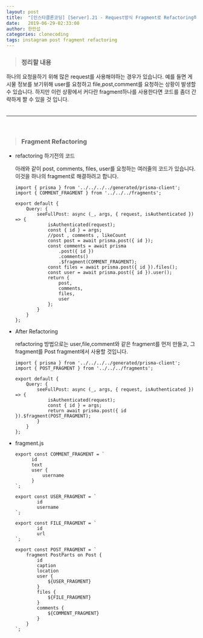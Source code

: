```yaml
---
layout: post
title:  "[인스타클론코딩] [Server].21 - Request방식 Fragment로 Refactoring하기   "
date:   2019-06-29-02:33:00
author: 한만섭
categories: clonecoding
tags: instagram post fragment refactoring
---
```


> ### 정리할 내용

하나의 요청을하기 위해 많은 request를 사용해야하는 경우가 있습니다. 예를 들면 게시물 정보를 보기위해 user를 요청하고 file,post,comment를 요청하는 
상황이 발생할 수 있습니다. 하지만 이런 상황에서 커다란 fragment하나를 사용한다면 코드를 좀더 간략하게 짤 수 있을 것 입니다.  
　  
   
 ***
 
　  
> ### Fragment Refactoring

* refactoring 하기전의 코드 
  
  아래와 같이 post, comments, files, user를 요청하는 여러줄의 코드가 있습니다. 이것을 하나의 fragment로 해결하려고 합니다.  
  ```
  import { prisma } from '../../../../generated/prisma-client';
  import { COMMENT_FRAGMENT } from '../../../fragments';

  export default {
      Query: {
          seeFullPost: async (_, args, { request, isAuthenticated }) => {
              isAuthenticated(request);
              const { id } = args;
              //post , comments , likeCount
              const post = await prisma.post({ id });
              const comments = await prisma
                  .post({ id })
                  .comments()
                  .$fragment(COMMENT_FRAGMENT);
              const files = await prisma.post({ id }).files();
              const user = await prisma.post({ id }).user();
              return {
                  post,
                  comments,
                  files,
                  user
              };
          }
      }
  };
  ```
  
* After Refactoring

  refactoring 방법으로는 user,file,comment와 같은 fragment를 먼저 만들고, 그 fragment를 Post fragment에서 사용할 것입니다.  
  ```
  import { prisma } from '../../../../generated/prisma-client';
  import { POST_FRAGMENT } from '../../../fragments';

  export default {
      Query: {
          seeFullPost: async (_, args, { request, isAuthenticated }) => {
              isAuthenticated(request);
              const { id } = args;
              return await prisma.post({ id }).$fragment(POST_FRAGMENT);
          }
      }
  };  

  ```
  
* fragment.js
  ```
  export const COMMENT_FRAGMENT = `
        id
        text
        user {
            username
        }
  `;

  export const USER_FRAGMENT = `
          id
          username
  `;

  export const FILE_FRAGMENT = `
          id
          url
  `;

  export const POST_FRAGMENT = `
      fragment PostParts on Post {
          id
          caption
          location
          user {
              ${USER_FRAGMENT}
          }
          files {
              ${FILE_FRAGMENT}
          }
          comments {
              ${COMMENT_FRAGMENT}
          }
      }
  `;

  ```
